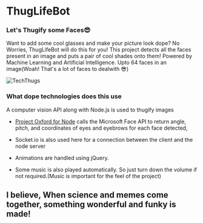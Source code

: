 # ThugLifeBot
### Let's Thugify some Faces😎

Want to add some cool glasses and make your picture look dope? No Worries, ThugLifeBot will do this for you!
This project detects all the faces present in an image and puts a pair of cool shades onto them! Powered by Machine Learning and Artificial Intelligence. Upto 64 faces in an image(Woah! That's a lot of faces to dealwith 😎)

![TechThugs](../master/gifs/tech.gif)

### What dope technologies does this use
A computer vision API along with Node.js is used to thugify images

* [Project Oxford for Node](https://github.com/felixrieseberg/project-oxford) calls the Microsoft Face API to return angle, pitch, and coordinates of eyes and eyebrows for each face detected,

* Socket.io is also used here for a connection between the client and the node server

* Animations are handled using jQuery.

* Some music is also played automatically. So just turn down the volume if not required.(Music is important for the feel of the project)

## I believe, When science and memes come together, something wonderful and funky is made!

